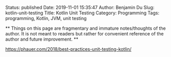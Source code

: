 Status: published
Date: 2019-11-01 15:35:47
Author: Benjamin Du
Slug: kotlin-unit-testing
Title: Kotlin Unit Testing
Category: Programming
Tags: programming, Kotlin, JVM, unit testing

**
Things on this page are fragmentary and immature notes/thoughts of the author.
It is not meant to readers but rather for convenient reference of the author and future improvement.
**

https://phauer.com/2018/best-practices-unit-testing-kotlin/
